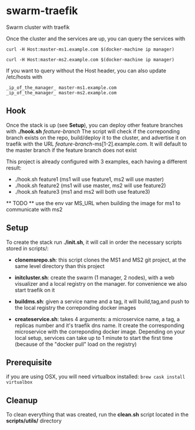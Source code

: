 # swarm-traefik

Swarm cluster with traefik

Once the cluster and the services are up, you can query the services with

`curl -H Host:master-ms1.example.com $(docker-machine ip manager)`

`curl -H Host:master-ms2.example.com $(docker-machine ip manager)`

If you want to query without the Host header, you can also update /etc/hosts with
```
_ip_of_the_manager_	master-ms1.example.com
_ip_of_the_manager_	master-ms2.example.com
```
## Hook ##

Once the stack is up (see **Setup**), you can deploy other feature branches with **./hook.sh** _feature-branch_
The script will check if the correponding branch exists on the repo, build/deploy it to the cluster, and advertise it on traefik with the URL _feature-branch_-ms[1-2].example.com. It will default to the master branch if the feature branch does not exist

This project is already configured with 3 examples, each having a different result:
- ./hook.sh feature1 (ms1 will use feature1, ms2 will use master)
- ./hook.sh feature2 (ms1 will use master, ms2 will use feature2)
- ./hook.sh feature3 (ms1 and ms2  will both use feature3)

** TODO ** use the env var MS_URL when building the image for ms1 to communicate with ms2

## Setup

To create the stack run **./init.sh**, it will call in order the necessary scripts stored in scripts/:

- **clonemsrepo.sh**: this script clones the MS1 and MS2 git project, at the same level directory than this project

- **initcluster.sh**: create the swarm (1 manager, 2 nodes), with a web visualizer and a local registry on the manager.
  for convenience we also start traefik on it

- **buildms.sh**: given a service name and a tag, it will build,tag,and push to the local registry the correponding docker images

- **createservice.sh**: takes 4 arguments: a microservice name, a tag, a replicas number and it's traefik dns name. It create the corresponding microservice with the correponding docker image. Depending on your local setup, services can take up to 1 minute to start the first time (because of the "docker pull" load on the registry)

## Prerequisite
if you are using OSX, you will need virtualbox installed: `brew cask install virtualbox`

## Cleanup
To clean everything that was created, run the **clean.sh** script located in the **scripts/utils/** directory